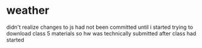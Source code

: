 # weather

didn't realize changes to js had not been committed until i started trying to download class 5 materials so hw was technically submitted 
after class had started
